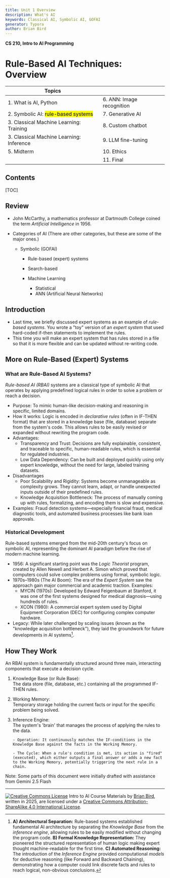 ```yaml
---
title: Unit 1 Overview
description: What's AI
keywords: Classical AI, Symbolic AI, GOFAI
generator: Typora
author: Brian Bird
---
```


**CS 210, Intro to AI Programming**

<h1>
  Rule-Based AI Techniques: Overview</h1>

| Topics                                           |                           |
| ------------------------------------------------ | ------------------------- |
| 1. What is AI, Python                            | 6. ANN: Image recognition |
| 2. Symbolic AI:  <mark>rule-based systems</mark> | 7. Generative AI          |
| 3. Classical Machine Learning: Training          | 8. Custom chatbot         |
| 3. Classical Machine Learning: Inference         | 9. LLM fine-tuning        |
| 5. Midterm                                       | 10. Ethics                |
|                                                  | 11. Final                 |

<h2>Contents</h2>

[TOC]



## Review

- John McCarthy, a mathematics professor at Dartmouth College coined the term *Artificial Intelligence* in 1956.
- Categories of AI
  (There are other categories, but these are some of the major ones.)

  - Symbolic (GOFAI)
    - Rule-based (expert) systems
    - Search-based
  
  
    - Machine Learning
      - Statistical
      - ANN (Artificial Neural Networks)
  


## Introduction

- Last time, we briefly discussed expert systems as an example of *rule-based systems*. You wrote a "toy" version of an *expert system* that used hard-coded if-then statements to implement the rules.
- This time you will make an expert system that has rules stored in a file so that it is more flexible and can be updated without re-writing code.

## More on Rule-Based (Expert) Systems

### What are Rule-Based AI Systems?

*Rule-based AI (RBAI)* systems are a classical type of symbolic AI that operates by applying predefined logical rules in order to solve a problem or reach a decision.

- Purpose: To mimic human-like decision-making and reasoning in specific, limited domains.
- How it works: Logic is encoded in *declarative rules* (often in IF-THEN format) that are stored in a knowledge base (file, database) separate from the system's code. This allows rules to be easily revised or expanded without rewriting the program code.
- Advantages:
  - Transparency and Trust: Decisions are fully explainable, consistent, and traceable to specific, human-readable rules, which is essential for regulated industries.
  - Low Data Dependency: Can be built and deployed quickly using only expert knowledge, without the need for large, labeled training datasets.
- Disadvantages
  - Poor Scalability and Rigidity: Systems become unmanageable as complexity grows. They cannot learn, adapt, or handle unexpected inputs outside of their predefined rules.
  - Knowledge Acquisition Bottleneck: The process of manually coming up with rules, formalizing, and encoding them is slow and expensive.
- Examples: Fraud detection systems&mdash;expecially financial fraud, medical diagnostic tools, and automated business processes like bank loan approvals.

### Historical Development

Rule-based systems emerged from the mid-20th century's focus on symbolic AI, representing the dominant AI paradigm before the rise of modern machine learning.

- 1956: A significant starting point was the *Logic Theorist* program, created by Allen Newell and Herbert A. Simon which proved that computers could solve complex problems using formal, symbolic logic.
- 1970s–1980s (The AI Boom): The era of the *Expert System* saw the approach gain major commercial and academic traction. Examples:
  - MYCIN (1970s): Developed by Edward Feigenbaum at Stanford, it was one of the first systems designed for medical diagnosis&mdash;using hundreds of rules.
  - XCON (1980): A commercial expert system used by Digital Equipment Corporation (DEC) for configuring complex computer hardware.
- Legacy: While later challenged by scaling issues (known as the "knowledge acquisition bottleneck"), they laid the groundwork for future developments in AI systems[^1].

## How They Work

An RBAI system is fundamentally structured around three main, interacting components that execute a decision cycle.

1. Knowledge Base (or Rule Base):  
     The data store (file, database, etc.) containing all the programmed IF-THEN rules.

2. Working Memory:  
     Temporary storage holding the current facts or input for the specific problem being solved.

3. Inference Engine:  
     The system's 'brain' that manages the process of applying the rules to the data.
     
       - Operation: It continuously matches the IF-conditions in the Knowledge Base against the facts in the Working Memory.
     
       - The Cycle: When a rule's condition is met, its action is "fired" (executed), which either outputs a final answer or adds a new fact to the Working Memory, potentially triggering the next rule in a chain.
     



Note: Some parts of this document were initially drafted with assistance from Gemini 2.5 Flash


---

[![Creative Commons License](https://i.creativecommons.org/l/by-sa/4.0/88x31.png)](http://creativecommons.org/licenses/by-sa/4.0/) Intro to AI Course Materials by [Brian Bird](https://profbird.dev), written in <time>2025</time>, are licensed under a [Creative Commons Attribution-ShareAlike 4.0 International License](http://creativecommons.org/licenses/by-sa/4.0/). 

[^1]: **A) Architectural Separation:** Rule-based systems established fundamental AI architecture by separating the  *Knowledge Base* from the *inference engine*, allowing rules to be easily modified without changing the program code.  **B) Formal Knowledge Representation:** They pioneered the structured representation of human logic making expert thought machine-readable for the first time. **C) Automated Reasoning:** The introduction of the *Inference Engine* provided computational *models* for deductive reasoning (like Forward and Backward Chaining), demonstrating how a computer could link discrete facts and rules to reach logical, non-obvious conclusions.
